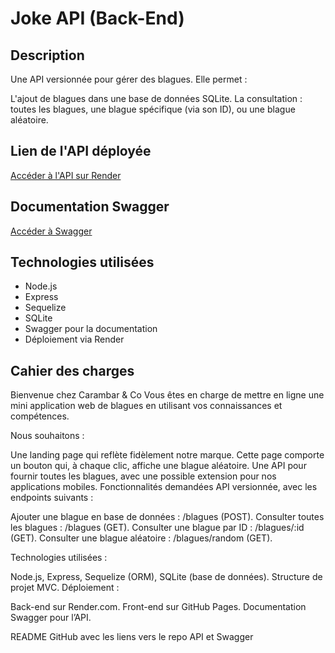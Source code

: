 # Joke API (Back-End)

## Description
Une API versionnée pour gérer des blagues. Elle permet :

L'ajout de blagues dans une base de données SQLite.
La consultation : toutes les blagues, une blague spécifique (via son ID), ou une blague aléatoire.

## Lien de l'API déployée
[Accéder à l'API sur Render](https://joke-api-backend.onrender.com)

## Documentation Swagger
[Accéder à Swagger](https://joke-api-backend.onrender.com/api-docs)

## Technologies utilisées
- Node.js
- Express
- Sequelize
- SQLite
- Swagger pour la documentation
- Déploiement via Render

## Cahier des charges

Bienvenue chez Carambar & Co
Vous êtes en charge de mettre en ligne une mini application web de blagues en utilisant vos connaissances et compétences.

Nous souhaitons :

Une landing page qui reflète fidèlement notre marque. Cette page comporte un bouton qui, à chaque clic, affiche une blague aléatoire.
Une API pour fournir toutes les blagues, avec une possible extension pour nos applications mobiles.
Fonctionnalités demandées
API versionnée, avec les endpoints suivants :

Ajouter une blague en base de données : /blagues (POST).
Consulter toutes les blagues : /blagues (GET).
Consulter une blague par ID : /blagues/:id (GET).
Consulter une blague aléatoire : /blagues/random (GET).

Technologies utilisées :

Node.js, Express, Sequelize (ORM), SQLite (base de données).
Structure de projet MVC.
Déploiement :

Back-end sur Render.com.
Front-end sur GitHub Pages.
Documentation Swagger pour l’API.

README GitHub avec les liens vers le repo API et Swagger
